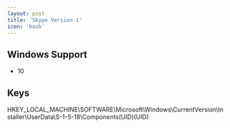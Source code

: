 ```yaml
---
layout: post
title: 'Skype Version 1'
icon: 'hash'
---
```


## Windows Support

- 10



## Keys

HKEY_LOCAL_MACHINE\SOFTWARE\Microsoft\Windows\CurrentVersion\Installer\UserData\S-1-5-18\Components\(UID)\(UID)


